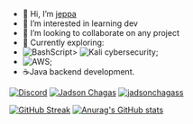 - 👋 Hi, I’m [jeppa](https://www.linkedin.com/in/jadson-chagas/)
- 👀 I’m interested in learning dev
- 💞️ I’m looking to collaborate on any project
- 🌱 Currently exploring:
-    ![BashScript](https://img.shields.io/badge/bash%20script-0101?style=flat&logo=gnubash&logoColor=%23FFFFFF&labelColor=%23000000)> ![Kali](https://img.shields.io/badge/Kali-268BEE?style=for-the-badge&logo=kalilinux&logoColor=white)
 cybersecurity;
-    ![AWS](https://img.shields.io/badge/AWS-000.svg?style=for-the-badge&logo=amazon-aws&logoColor=white);
-    ☕Java backend development.


[![Discord](https://img.shields.io/badge/Discord-7289DA?style=for-the-badge&logo=discord&logoColor=white)](https://discord.com/channels/@jeppa/)
[![Jadson Chagas](https://img.shields.io/badge/LinkedIn-000?style=for-the-badge&logo=linkedin&logoColor=0E76A8)](https://www.linkedin.com/in/jadson-chagas/)
[![jadsonchagass](https://img.shields.io/badge/Instagram-000?style=for-the-badge&logo=instagram)](https://www.instagram.com/jadsonchagass/)

[![GitHub Streak](https://streak-stats.demolab.com/?user=jeppa1&theme=bear&background=000&border=30A3DC&dates=FFF)](https://git.io/streak-stats)
[![Anurag's GitHub stats](https://github-readme-stats.vercel.app/api?username=jeppa1&show_icons=true&theme=transparent)](https://github.com/anuraghazra/github-readme-stats)




<!---
vença!!!
--->
